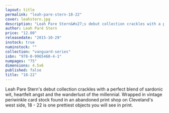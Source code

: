 ```yaml
---
layout: title
permalink: "leah-pare-stern-18-22"
cover: leahstern.jpg
description: "Leah Pare Stern&#x27;s debut collection crackles with a perfect blend of sardonic wit, heartfelt angst and the wanderlust of the millennial. Wrapped in vintage periwinkle card stock found in an abandoned print shop on Cleveland&#x27;s west side, 18 - 22 is one prettiest objects you will see in print."
author: Leah Paré Stern
price: "12.00"
releasedate: "2015-10-29"
instock: true
numinstock: ""
collection: "vanguard-series"
isbn: "978-0-9965460-4-1"
numpages: "75"
dimensions: 4.5x6
published: false
title: "18-22"
---
```





Leah Pare Stern's debut collection crackles with a perfect blend of sardonic wit, heartfelt angst and the wanderlust of the millennial. Wrapped in vintage periwinkle card stock found in an abandoned print shop on Cleveland's west side, 18 - 22 is one prettiest objects you will see in print.
